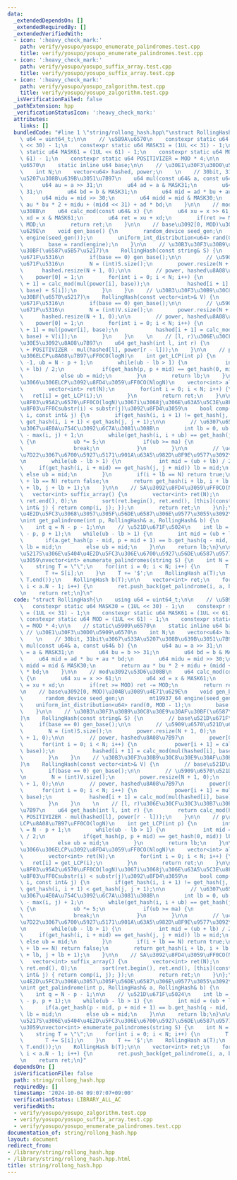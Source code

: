 ```yaml
---
data:
  _extendedDependsOn: []
  _extendedRequiredBy: []
  _extendedVerifiedWith:
  - icon: ':heavy_check_mark:'
    path: verify/yosupo/yosupo_enumerate_palindromes.test.cpp
    title: verify/yosupo/yosupo_enumerate_palindromes.test.cpp
  - icon: ':heavy_check_mark:'
    path: verify/yosupo/yosupo_suffix_array.test.cpp
    title: verify/yosupo/yosupo_suffix_array.test.cpp
  - icon: ':heavy_check_mark:'
    path: verify/yosupo/yosupo_zalgorithm.test.cpp
    title: verify/yosupo/yosupo_zalgorithm.test.cpp
  _isVerificationFailed: false
  _pathExtension: hpp
  _verificationStatusIcon: ':heavy_check_mark:'
  attributes:
    links: []
  bundledCode: "#line 1 \"string/rollong_hash.hpp\"\nstruct RollingHash{\n    using\
    \ u64 = uint64_t;\n\n    // \u5B9A\u6570\n    constexpr static u64 MASK30 = (1UL\
    \ << 30) - 1;\n    constexpr static u64 MASK31 = (1UL << 31) - 1;\n    constexpr\
    \ static u64 MASK61 = (1UL << 61) - 1;\n    constexpr static u64 MOD = (1UL <<\
    \ 61) - 1;\n    constexpr static u64 POSITIVIZER = MOD * 4;\n\n    // static\u5909\
    \u6570\n    static inline u64 base;\n\n    // \u30E1\u30F3\u30D0\u5909\u6570\n\
    \    int N;\n    vector<u64> hashed, power;\n    \n    // 30bit, 31bit\u3067\u533A\
    \u5207\u308B\u639B\u3051\u7B97\n    u64 mul(const u64& a, const u64& b) {\n  \
    \      u64 au = a >> 31;\n        u64 ad = a & MASK31;\n        u64 bu = b >>\
    \ 31;\n        u64 bd = b & MASK31;\n        u64 mid = ad * bu + au * bd;\n  \
    \      u64 midu = mid >> 30;\n        u64 midd = mid & MASK30;\n        return\
    \ au * bu * 2 + midu + (midd << 31) + ad * bd;\n    }\n\n    // mod\u3092\u53D6\
    \u308B\n    u64 calc_mod(const u64& x) {\n        u64 xu = x >> 61;\n        u64\
    \ xd = x & MASK61;\n        u64 ret = xu + xd;\n        if(ret >= MOD) ret -=\
    \ MOD;\n        return ret;\n    }\n\n    // base\u3092[0, MOD)\u304B\u3089\u4E71\
    \u629E\n    void gen_base() {\n        random_device seed_gen;\n        mt19937_64\
    \ engine(seed_gen());\n        uniform_int_distribution<u64> rand(0, MOD - 1);\n\
    \        base = rand(engine);\n    }\n\n    // \u30B3\u30F3\u30B9\u30C8\u30E9\u30AF\
    \u30BF(\u6587\u5B57\u5217)\n    RollingHash(const string& S) {\n        // base\u521D\
    \u671F\u5316\n        if(base == 0) gen_base();\n\n        // \u5909\u6570\u521D\
    \u671F\u5316\n        N = (int)S.size();\n        power.resize(N + 1, 0);\n  \
    \      hashed.resize(N + 1, 0);\n\n        // power, hashed\u8A08\u7B97\n    \
    \    power[0] = 1;\n        for(int i = 0; i < N; i++) {\n            power[i\
    \ + 1] = calc_mod(mul(power[i], base));\n            hashed[i + 1] = calc_mod(mul(hashed[i],\
    \ base) + S[i]);\n        }\n    }\n    // \u30B3\u30F3\u30B9\u30C8\u30E9\u30AF\
    \u30BF(\u6570\u5217)\n    RollingHash(const vector<int>& V) {\n        // base\u521D\
    \u671F\u5316\n        if(base == 0) gen_base();\n\n        // \u5909\u6570\u521D\
    \u671F\u5316\n        N = (int)V.size();\n        power.resize(N + 1, 0);\n  \
    \      hashed.resize(N + 1, 0);\n\n        // power, hashed\u8A08\u7B97\n    \
    \    power[0] = 1;\n        for(int i = 0; i < N; i++) {\n            power[i\
    \ + 1] = mul(power[i], base);\n            hashed[i + 1] = calc_mod(mul(hashed[i],\
    \ base) + V[i]);\n        }\n    }\n    \n    // [l, r)\u306E\u30CF\u30C3\u30B7\
    \u30E5\u3092\u8A08\u7B97\n    u64 get_hash(int l, int r) {\n        return calc_mod(hashed[r]\
    \ + POSITIVIZER - mul(hashed[l], power[r - l]));\n    }\n\n    // p\u59CB\u70B9\
    \u306ELCP\u8A08\u7B97\uFF0CO(logN)\n    int get_LCP(int p) {\n        int lb =\
    \ -1, ub = N - p + 1;\n        while(ub - lb > 1) {\n            int mid = (ub\
    \ + lb) / 2;\n            if(get_hash(p, p + mid) == get_hash(0, mid)) lb = mid;\n\
    \            else ub = mid;\n        }\n        return lb;\n    }\n\n    // \u5168\
    \u3066\u306ELCP\u3092\u8FD4\u3059\uFF0CO(NlogN)\n    vector<int> all_LCP() {\n\
    \        vector<int> ret(N);\n        for(int i = 0; i < N; i++) {\n         \
    \   ret[i] = get_LCP(i);\n        }\n        return ret;\n    }\n\n    // \u6BD4\
    \u8F03\u95A2\u6570\uFF0CO(logN)\u3067i\u3068j\u306E\u63A5\u5C3E\u8F9E\u3092\u6BD4\
    \u8F03\uFF0Csubstr(i) < substr(j)\u3092\u8FD4\u3059\n    bool comp(const int&\
    \ i, const int& j) {\n        if(get_hash(i, i + 1) != get_hash(j, j + 1)) return\
    \ get_hash(i, i + 1) < get_hash(j, j + 1);\n\n        // \u6307\u6570\u63A2\u7D22\
    \u3067\u4E0A\u754C\u3092\u6C7A\u3081\u308B\n        int lb = 0, ub = 1, ma = N\
    \ - max(i, j) + 1;\n        while(get_hash(i, i + ub) == get_hash(j, j + ub))\
    \ {\n            ub *= 5;\n            if(ub >= ma) {\n                ub = ma;\n\
    \                break;\n            }\n        }\n\n        // \u4E8C\u5206\u63A2\
    \u7D22\u3067\u6700\u5927\u5171\u901A\u63A5\u982D\u8F9E\u9577\u3092\u5F97\u308B\
    \n        while(ub - lb > 1) {\n            int mid = (ub + lb) / 2;\n       \
    \     if(get_hash(i, i + mid) == get_hash(j, j + mid)) lb = mid;\n           \
    \ else ub = mid;\n        }\n        if(i + lb == N) return true;\n        if(j\
    \ + lb == N) return false;\n        return get_hash(i + lb, i + lb + 1) < get_hash(j\
    \ + lb, j + lb + 1);\n    }\n\n    // SA\u3092\u8FD4\u3059\uFF0CO(Nlog^2N)\n \
    \   vector<int> suffix_array() {\n        vector<int> ret(N);\n        iota(ret.begin(),\
    \ ret.end(), 0);\n        sort(ret.begin(), ret.end(), [this](const int& i, const\
    \ int& j) { return comp(i, j); });\n        return ret;\n    }\n};\n\n// i\u3092\
    \u4E2D\u5FC3\u3068\u3057\u305F\u56DE\u6587\u306E\u9577\u3055\u3092\u8FD4\u3059\
    \nint get_palindrome(int p, RollingHash& a, RollingHash& b) {\n    int N = a.N;\n\
    \    int q = N - p - 1;\n\n    // \u521D\u671F\u5024\n    int lb = 0, ub = min(N\
    \ - p, p + 1);\n    while(ub - lb > 1) {\n        int mid = (ub + lb) / 2;\n \
    \       if(a.get_hash(p - mid, p + mid + 1) == b.get_hash(q - mid, q + mid + 1))\
    \ lb = mid;\n        else ub = mid;\n    }\n\n    return lb;\n}\n\n// \u6587\u5B57\
    \u5217S\u306E\u5404\u4E2D\u5FC3\u306E\u6700\u5927\u56DE\u6587\u9577\u3092\u8FD4\
    \u3059\nvector<int> enumerate_palindromes(string S) {\n    int N = S.size();\n\
    \    string T = \"\";\n    for(int i = 0; i < N; i++) {\n        T += '$';\n \
    \       T += S[i];\n    }\n    T += '$';\n    RollingHash a(T);\n    reverse(T.begin(),\
    \ T.end());\n    RollingHash b(T);\n\n    vector<int> ret;\n    for(int i = 1;\
    \ i < a.N - 1; i++) {\n        ret.push_back(get_palindrome(i, a, b));\n    }\n\
    \n    return ret;\n}\n"
  code: "struct RollingHash{\n    using u64 = uint64_t;\n\n    // \u5B9A\u6570\n \
    \   constexpr static u64 MASK30 = (1UL << 30) - 1;\n    constexpr static u64 MASK31\
    \ = (1UL << 31) - 1;\n    constexpr static u64 MASK61 = (1UL << 61) - 1;\n   \
    \ constexpr static u64 MOD = (1UL << 61) - 1;\n    constexpr static u64 POSITIVIZER\
    \ = MOD * 4;\n\n    // static\u5909\u6570\n    static inline u64 base;\n\n   \
    \ // \u30E1\u30F3\u30D0\u5909\u6570\n    int N;\n    vector<u64> hashed, power;\n\
    \    \n    // 30bit, 31bit\u3067\u533A\u5207\u308B\u639B\u3051\u7B97\n    u64\
    \ mul(const u64& a, const u64& b) {\n        u64 au = a >> 31;\n        u64 ad\
    \ = a & MASK31;\n        u64 bu = b >> 31;\n        u64 bd = b & MASK31;\n   \
    \     u64 mid = ad * bu + au * bd;\n        u64 midu = mid >> 30;\n        u64\
    \ midd = mid & MASK30;\n        return au * bu * 2 + midu + (midd << 31) + ad\
    \ * bd;\n    }\n\n    // mod\u3092\u53D6\u308B\n    u64 calc_mod(const u64& x)\
    \ {\n        u64 xu = x >> 61;\n        u64 xd = x & MASK61;\n        u64 ret\
    \ = xu + xd;\n        if(ret >= MOD) ret -= MOD;\n        return ret;\n    }\n\
    \n    // base\u3092[0, MOD)\u304B\u3089\u4E71\u629E\n    void gen_base() {\n \
    \       random_device seed_gen;\n        mt19937_64 engine(seed_gen());\n    \
    \    uniform_int_distribution<u64> rand(0, MOD - 1);\n        base = rand(engine);\n\
    \    }\n\n    // \u30B3\u30F3\u30B9\u30C8\u30E9\u30AF\u30BF(\u6587\u5B57\u5217\
    )\n    RollingHash(const string& S) {\n        // base\u521D\u671F\u5316\n   \
    \     if(base == 0) gen_base();\n\n        // \u5909\u6570\u521D\u671F\u5316\n\
    \        N = (int)S.size();\n        power.resize(N + 1, 0);\n        hashed.resize(N\
    \ + 1, 0);\n\n        // power, hashed\u8A08\u7B97\n        power[0] = 1;\n  \
    \      for(int i = 0; i < N; i++) {\n            power[i + 1] = calc_mod(mul(power[i],\
    \ base));\n            hashed[i + 1] = calc_mod(mul(hashed[i], base) + S[i]);\n\
    \        }\n    }\n    // \u30B3\u30F3\u30B9\u30C8\u30E9\u30AF\u30BF(\u6570\u5217\
    )\n    RollingHash(const vector<int>& V) {\n        // base\u521D\u671F\u5316\n\
    \        if(base == 0) gen_base();\n\n        // \u5909\u6570\u521D\u671F\u5316\
    \n        N = (int)V.size();\n        power.resize(N + 1, 0);\n        hashed.resize(N\
    \ + 1, 0);\n\n        // power, hashed\u8A08\u7B97\n        power[0] = 1;\n  \
    \      for(int i = 0; i < N; i++) {\n            power[i + 1] = mul(power[i],\
    \ base);\n            hashed[i + 1] = calc_mod(mul(hashed[i], base) + V[i]);\n\
    \        }\n    }\n    \n    // [l, r)\u306E\u30CF\u30C3\u30B7\u30E5\u3092\u8A08\
    \u7B97\n    u64 get_hash(int l, int r) {\n        return calc_mod(hashed[r] +\
    \ POSITIVIZER - mul(hashed[l], power[r - l]));\n    }\n\n    // p\u59CB\u70B9\u306E\
    LCP\u8A08\u7B97\uFF0CO(logN)\n    int get_LCP(int p) {\n        int lb = -1, ub\
    \ = N - p + 1;\n        while(ub - lb > 1) {\n            int mid = (ub + lb)\
    \ / 2;\n            if(get_hash(p, p + mid) == get_hash(0, mid)) lb = mid;\n \
    \           else ub = mid;\n        }\n        return lb;\n    }\n\n    // \u5168\
    \u3066\u306ELCP\u3092\u8FD4\u3059\uFF0CO(NlogN)\n    vector<int> all_LCP() {\n\
    \        vector<int> ret(N);\n        for(int i = 0; i < N; i++) {\n         \
    \   ret[i] = get_LCP(i);\n        }\n        return ret;\n    }\n\n    // \u6BD4\
    \u8F03\u95A2\u6570\uFF0CO(logN)\u3067i\u3068j\u306E\u63A5\u5C3E\u8F9E\u3092\u6BD4\
    \u8F03\uFF0Csubstr(i) < substr(j)\u3092\u8FD4\u3059\n    bool comp(const int&\
    \ i, const int& j) {\n        if(get_hash(i, i + 1) != get_hash(j, j + 1)) return\
    \ get_hash(i, i + 1) < get_hash(j, j + 1);\n\n        // \u6307\u6570\u63A2\u7D22\
    \u3067\u4E0A\u754C\u3092\u6C7A\u3081\u308B\n        int lb = 0, ub = 1, ma = N\
    \ - max(i, j) + 1;\n        while(get_hash(i, i + ub) == get_hash(j, j + ub))\
    \ {\n            ub *= 5;\n            if(ub >= ma) {\n                ub = ma;\n\
    \                break;\n            }\n        }\n\n        // \u4E8C\u5206\u63A2\
    \u7D22\u3067\u6700\u5927\u5171\u901A\u63A5\u982D\u8F9E\u9577\u3092\u5F97\u308B\
    \n        while(ub - lb > 1) {\n            int mid = (ub + lb) / 2;\n       \
    \     if(get_hash(i, i + mid) == get_hash(j, j + mid)) lb = mid;\n           \
    \ else ub = mid;\n        }\n        if(i + lb == N) return true;\n        if(j\
    \ + lb == N) return false;\n        return get_hash(i + lb, i + lb + 1) < get_hash(j\
    \ + lb, j + lb + 1);\n    }\n\n    // SA\u3092\u8FD4\u3059\uFF0CO(Nlog^2N)\n \
    \   vector<int> suffix_array() {\n        vector<int> ret(N);\n        iota(ret.begin(),\
    \ ret.end(), 0);\n        sort(ret.begin(), ret.end(), [this](const int& i, const\
    \ int& j) { return comp(i, j); });\n        return ret;\n    }\n};\n\n// i\u3092\
    \u4E2D\u5FC3\u3068\u3057\u305F\u56DE\u6587\u306E\u9577\u3055\u3092\u8FD4\u3059\
    \nint get_palindrome(int p, RollingHash& a, RollingHash& b) {\n    int N = a.N;\n\
    \    int q = N - p - 1;\n\n    // \u521D\u671F\u5024\n    int lb = 0, ub = min(N\
    \ - p, p + 1);\n    while(ub - lb > 1) {\n        int mid = (ub + lb) / 2;\n \
    \       if(a.get_hash(p - mid, p + mid + 1) == b.get_hash(q - mid, q + mid + 1))\
    \ lb = mid;\n        else ub = mid;\n    }\n\n    return lb;\n}\n\n// \u6587\u5B57\
    \u5217S\u306E\u5404\u4E2D\u5FC3\u306E\u6700\u5927\u56DE\u6587\u9577\u3092\u8FD4\
    \u3059\nvector<int> enumerate_palindromes(string S) {\n    int N = S.size();\n\
    \    string T = \"\";\n    for(int i = 0; i < N; i++) {\n        T += '$';\n \
    \       T += S[i];\n    }\n    T += '$';\n    RollingHash a(T);\n    reverse(T.begin(),\
    \ T.end());\n    RollingHash b(T);\n\n    vector<int> ret;\n    for(int i = 1;\
    \ i < a.N - 1; i++) {\n        ret.push_back(get_palindrome(i, a, b));\n    }\n\
    \n    return ret;\n}"
  dependsOn: []
  isVerificationFile: false
  path: string/rollong_hash.hpp
  requiredBy: []
  timestamp: '2024-10-04 09:07:07+09:00'
  verificationStatus: LIBRARY_ALL_AC
  verifiedWith:
  - verify/yosupo/yosupo_zalgorithm.test.cpp
  - verify/yosupo/yosupo_suffix_array.test.cpp
  - verify/yosupo/yosupo_enumerate_palindromes.test.cpp
documentation_of: string/rollong_hash.hpp
layout: document
redirect_from:
- /library/string/rollong_hash.hpp
- /library/string/rollong_hash.hpp.html
title: string/rollong_hash.hpp
---
```

